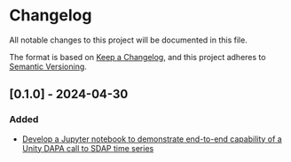 # Changelog

All notable changes to this project will be documented in this file.

The format is based on [Keep a Changelog](https://keepachangelog.com/en/1.0.0/),
and this project adheres to [Semantic Versioning](https://semver.org/spec/v2.0.0.html).

## [0.1.0] - 2024-04-30

### Added

- [Develop a Jupyter notebook to demonstrate end-to-end capability of a Unity DAPA call to SDAP time series](https://github.com/unity-sds/unity-analytics-dapa-client/issues/1)
